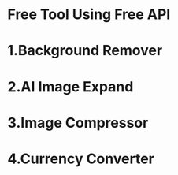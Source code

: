 # Free Tool Using Free API
# 1.Background Remover
# 2.AI Image Expand
# 3.Image Compressor
# 4.Currency Converter
